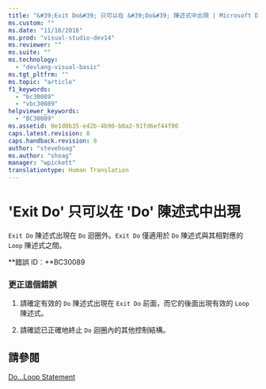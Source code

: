 ```yaml
---
title: "&#39;Exit Do&#39; 只可以在 &#39;Do&#39; 陳述式中出現 | Microsoft Docs"
ms.custom: ""
ms.date: "11/16/2016"
ms.prod: "visual-studio-dev14"
ms.reviewer: ""
ms.suite: ""
ms.technology: 
  - "devlang-visual-basic"
ms.tgt_pltfrm: ""
ms.topic: "article"
f1_keywords: 
  - "bc30089"
  - "vbc30089"
helpviewer_keywords: 
  - "BC30089"
ms.assetid: 0e1d0b35-e42b-4b90-b8a2-91fd6ef44f06
caps.latest.revision: 8
caps.handback.revision: 8
author: "stevehoag"
ms.author: "shoag"
manager: "wpickett"
translationtype: Human Translation
---
```

# &#39;Exit Do&#39; 只可以在 &#39;Do&#39; 陳述式中出現
`Exit Do` 陳述式出現在 `Do` 迴圈外。`Exit Do` 僅適用於 `Do` 陳述式與其相對應的 `Loop` 陳述式之間。  
  
 **錯誤 ID︰**BC30089  
  
### 更正這個錯誤  
  
1.  請確定有效的 `Do` 陳述式出現在 `Exit Do` 前面，而它的後面出現有效的 `Loop` 陳述式。  
  
2.  請確認已正確地終止 `Do` 迴圈內的其他控制結構。  
  
## 請參閱  
 [Do...Loop Statement](../../visual-basic/language-reference/statements/do-loop-statement.md)